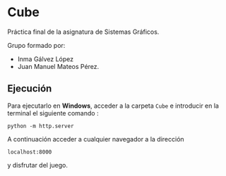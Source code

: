 # Cube

Práctica final de la asignatura de Sistemas Gráficos.

Grupo formado por:
- Inma Gálvez López
- Juan Manuel Mateos Pérez.

## Ejecución

Para ejecutarlo en **Windows**, acceder a la carpeta `Cube` e introducir en la terminal el siguiente comando : 

`python -m http.server`

A continuación acceder a cualquier navegador a la dirección

`localhost:8000`

y disfrutar del juego.